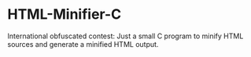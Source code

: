 # HTML-Minifier-C
International obfuscated contest: Just a small C program to minify HTML sources and generate a minified HTML output.
